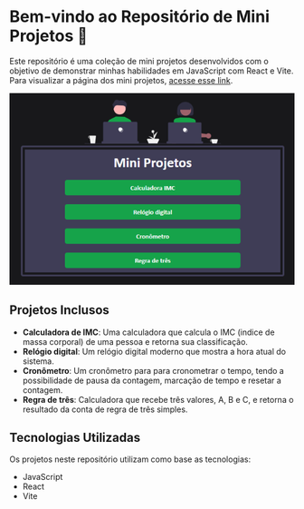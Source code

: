 # Bem-vindo ao Repositório de Mini Projetos 📂

Este repositório é uma coleção de mini projetos desenvolvidos com o objetivo de demonstrar minhas habilidades em JavaScript com React e Vite. Para visualizar a página dos mini projetos, [acesse esse link](https://fatimadachari.github.io/mini-projetos/).

<p >
  <img src="/src/pages/images/imagem-readme.png" alt="Preview do projeto">
</p>

## Projetos Inclusos

- **Calculadora de IMC**: Uma calculadora que calcula o IMC (indice de massa corporal) de uma pessoa e retorna sua classificação.
- **Relógio digital**: Um relógio digital moderno que mostra a hora atual do sistema.
- **Cronômetro**: Um cronômetro para para cronometrar o tempo, tendo a possibilidade de pausa da contagem, marcação de tempo e resetar a contagem. 
- **Regra de três**: Calculadora que recebe três valores, A, B e C, e retorna o resultado da conta de regra de três simples.
  
## Tecnologias Utilizadas

Os projetos neste repositório utilizam como base as tecnologias:

- JavaScript
- React
- Vite
